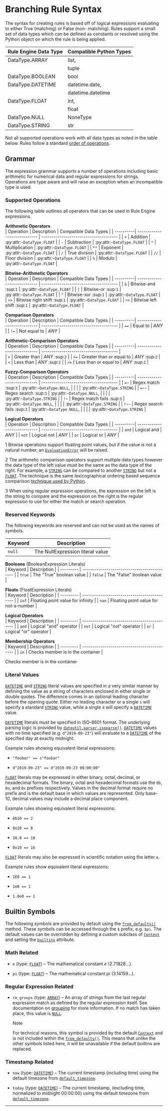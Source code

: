 Branching Rule Syntax
=========================================================

The syntax for creating rules is based off of logical expressions evaluating to either True (matching) or False (non- matching). Rules support a small set of data types which can be defined as constants or resolved using the Python object on which the rule is being applied.

  


| Rule Engine Data Type             | Compatible Python Types                                                  |
| --------------------------------- | ------------------------------------------------------------------------ |
| DataType.ARRAY    | list,             |
|                   | tuple             |
| DataType.BOOLEAN  | bool              |
| DataType.DATETIME | datetime.date,    |
|                   | datetime.datetime |
| DataType.FLOAT    | int,              |
|                   | float             |
| DataType.NULL     | NoneType          |
| DataType.STRING   | str               |




Not all supported operations work with all data types as noted in the table below. Rules follow a standard [order of operations](https://en.wikipedia.org/wiki/Order_of_operations#Programming_languages).

Grammar
-------------------------------------------------

The expression grammar supports a number of operations including basic arithmetic for numerical data and regular expressions for strings. Operations are type aware and will raise an exception when an incompatible type is used.

### Supported Operations
The following table outlines all operators that can be used in Rule Engine expressions.



**Arithmetic Operators**   
| Operation | Description                  | Compatible Data Types                  |
| ----------| ---------------------------- | -------------------------------------- |
| ``+``     | Addition                     | :py:attr:`~DataType.FLOAT`     |
| ``-``     | Subtraction                  | :py:attr:`~DataType.FLOAT`     |
| ``*``     | Multiplication               | :py:attr:`~DataType.FLOAT`     |
| ``**``    | Exponent                     | :py:attr:`~DataType.FLOAT`     |
| ``/``     | True division                | :py:attr:`~DataType.FLOAT`     |
| ``//``    | Floor division               | :py:attr:`~DataType.FLOAT`     |
| ``%``     | Modulo                       | :py:attr:`~DataType.FLOAT`     |


**Bitwise-Arithmetic Operators**      
| Operation | Description                  | Compatible Data Types                  |
| ----------| ---------------------------- | -------------------------------------- |
| ``&``     | Bitwise-and :sup:`1`         | :py:attr:`~DataType.FLOAT`     |
| ``|``     | Bitwise-or :sup:`1`          | :py:attr:`~DataType.FLOAT`     |
| ``^``     | Bitwise-xor :sup:`1`         | :py:attr:`~DataType.FLOAT`     |
| ``>>``    | Bitwise right shift :sup:`1` | :py:attr:`~DataType.FLOAT`     |
| ``<<``    | Bitwise left shift :sup:`1`  | :py:attr:`~DataType.FLOAT`     |


**Comparison Operators**      
| Operation | Description                  | Compatible Data Types                  |
| ----------| ---------------------------- | -------------------------------------- |
| ``==``    | Equal to                     | *ANY*                          |
| ``!=``    | Not equal to                 | *ANY*                          |


**Arithmetic-Comparison Operators**       
| Operation | Description                  | Compatible Data Types                  |
| ----------| ---------------------------- | -------------------------------------- |                                
| ``>``     | Greater than                 | *ANY* :sup:`2`                 |
| ``>=``    | Greater than or equal to     | *ANY* :sup:`2`                 |
| ``<``     | Less than                    | *ANY* :sup:`2`                 |
| ``<=``    | Less than or equal to        | *ANY* :sup:`2`                 |


 **Fuzzy-Comparison Operators**                                            
| Operation | Description                  | Compatible Data Types                  |
| ----------| ---------------------------- | -------------------------------------- |
| ``=~``    | Regex match :sup:`3`         | :py:attr:`~DataType.NULL`,     |
|           |                              | :py:attr:`~DataType.STRING`    |
| ``=~~``   | Regex search :sup:`3`        | :py:attr:`~DataType.NULL`,     |
|           |                              | :py:attr:`~DataType.STRING`    |
| ``!~``    | Regex match fails :sup:`3`   | :py:attr:`~DataType.NULL`,     |
|           |                              | :py:attr:`~DataType.STRING`    |
| ``!~~``   | Regex search fails :sup:`3`  | :py:attr:`~DataType.NULL`,     |
|           |                              | :py:attr:`~DataType.STRING`    |

**Logical Operators**                                                     
| Operation | Description                  | Compatible Data Types                  |
| ----------| ---------------------------- | -------------------------------------- |
| ``and``   | Logical and                  | *ANY*                          |
| ``not``   | Logical not                  | *ANY*                          |
| ``or``    | Logical or                   | *ANY*                          |


1 Bitwise operations support floating point values, but if the value is not a natural number, an [`EvaluationError`](rule_engine/errors.html#rule_engine.errors.EvaluationError "rule_engine.errors.EvaluationError") will be raised.

2 The arithmetic comparison operators support multiple data types however the data type of the left value must be the same as the data type of the right. For example, a [`STRING`](rule_engine/ast.html#rule_engine.ast.DataType.STRING "rule_engine.ast.DataType.STRING") can be compared to another [`STRING`](rule_engine/ast.html#rule_engine.ast.DataType.STRING "rule_engine.ast.DataType.STRING") but not a [`FLOAT`](rule_engine/ast.html#rule_engine.ast.DataType.FLOAT "rule_engine.ast.DataType.FLOAT"). The technique is the same lexicographical ordering based sequence comparison [technique used by Python](https://docs.python.org/3/tutorial/datastructures.html#comparing-sequences-and-other-types).

3 When using regular expression operations, the expression on the left is the string to compare and the expression on the right is the regular expression to use for either the match or search operation.

### Reserved Keywords

The following keywords are reserved and can not be used as the names of symbols.

| Keyword   | Description                                  |
| --------- | -------------------------------------------- |
| ``null``  | The NullExpression literal value |

 **Booleans** (BooleanExpression Literals)    
| Keyword   | Description                                  |
| --------- | -------------------------------------------- |
| ``true``  | The "True" boolean value                     |
| ``false`` | The "False" boolean value                    |

 **Floats** (FloatExpression Literals)        
| Keyword   | Description                                  |
| --------- | -------------------------------------------- |
| ``inf``   | Floating point value for infinity            |
| ``nan``   | Floating point value for not-a-number        |

 **Logical Operators**                                    
| Keyword   | Description                                  |
| --------- | -------------------------------------------- |
| ``and``   | Logical "and" operator                       |
| ``not``   | Logical "not" operator                       |
| ``or``    | Logical "or" operator                        |

**Membership Operators**                                 
| Keyword   | Description                                  |
| --------- | -------------------------------------------- |
| ``in``    | Checks member is in the container            |


Checks member is in the container

### Literal Values
[`DATETIME`](rule_engine/ast.html#rule_engine.ast.DataType.DATETIME "rule_engine.ast.DataType.DATETIME") and [`STRING`](rule_engine/ast.html#rule_engine.ast.DataType.STRING "rule_engine.ast.DataType.STRING") literal values are specified in a very similar manner by defining the value as a string of characters enclosed in either single or double quotes. The difference comes in an optional leading character before the opening quote. Either no leading character or a single `s` will specify a standard [`STRING`](rule_engine/ast.html#rule_engine.ast.DataType.STRING "rule_engine.ast.DataType.STRING") value, while a single `d` will specify a [`DATETIME`](rule_engine/ast.html#rule_engine.ast.DataType.DATETIME "rule_engine.ast.DataType.DATETIME") value.

[`DATETIME`](rule_engine/ast.html#rule_engine.ast.DataType.DATETIME "rule_engine.ast.DataType.DATETIME") literals must be specified in ISO-8601 format. The underlying parsing logic is provided by [`dateutil.parser.isoparse()`](https://dateutil.readthedocs.io/en/stable/parser.html#dateutil.parser.isoparse "(in dateutil v2.8.1)"). [`DATETIME`](rule_engine/ast.html#rule_engine.ast.DataType.DATETIME "rule_engine.ast.DataType.DATETIME") values with no time specified (e.g. `d"2019-09-23"`) will evaluate to a [`DATETIME`](rule_engine/ast.html#rule_engine.ast.DataType.DATETIME "rule_engine.ast.DataType.DATETIME") of the specified day at exactly midnight.

Example rules showing equivalent literal expressions:

*   `"foobar" == s"foobar"`
    
*   `d"2019-09-23" == d"2019-09-23 00:00:00"`
    

[`FLOAT`](rule_engine/ast.html#rule_engine.ast.DataType.FLOAT "rule_engine.ast.DataType.FLOAT") literals may be expressed in either binary, octal, decimal, or hexadecimal formats. The binary, octal and hexadecimal formats use the `0b`, `0o`, and `0x` prefixes respectively. Values in the decimal format require no prefix and is the default base in which values are represented. Only base-10, decimal values may include a decimal place component.

Example rules showing equivalent literal expressions:

*   `0b10 == 2`
    
*   `0o10 == 8`
    
*   `10.0 == 10`
    
*   `0x10 == 16`
    

[`FLOAT`](rule_engine/ast.html#rule_engine.ast.DataType.FLOAT "rule_engine.ast.DataType.FLOAT") literals may also be expressed in scientific notation using the letter `e`.

Example rules show equivalent literal expressions:

*   `1E0 == 1`
    
*   `1e0 == 1`
    
*   `1.0e0 == 1`
    

Builtin Symbols
-----------------------------------------------------------------

The following symbols are provided by default using the [`from_defaults()`](rule_engine/engine.html#rule_engine.engine.Builtins.from_defaults "rule_engine.engine.Builtins.from_defaults") method. These symbols can be accessed through the `$` prefix, e.g. `$pi`. The default values can be overridden by defining a custom subclass of [`Context`](rule_engine/engine.html#rule_engine.engine.Context "rule_engine.engine.Context") and setting the [`builtins`](rule_engine/engine.html#rule_engine.engine.Context.builtins "rule_engine.engine.Context.builtins") attribute.

### Math Related

*   `e` (type: [`FLOAT`](rule_engine/ast.html#rule_engine.ast.DataType.FLOAT "rule_engine.ast.DataType.FLOAT")) – The mathematical constant _e_ (2.71828…).
    
*   `pi` (type: [`FLOAT`](rule_engine/ast.html#rule_engine.ast.DataType.FLOAT "rule_engine.ast.DataType.FLOAT")) – The mathematical constant _pi_ (3.14159…).
    

### Regular Expression Related

*   `re_groups` (type: [`ARRAY`](rule_engine/ast.html#rule_engine.ast.DataType.ARRAY "rule_engine.ast.DataType.ARRAY")) – An array of strings from the last regular expression match as defined by the regular expression itself. See documentation on [grouping](https://docs.python.org/3/howto/regex.html#grouping) for more information. If no match has taken place, this value is [`NULL`](rule_engine/ast.html#rule_engine.ast.DataType.NULL "rule_engine.ast.DataType.NULL").
    
    Note
    
    For technical reasons, this symbol is provided by the default [`Context`](rule_engine/engine.html#rule_engine.engine.Context "rule_engine.engine.Context") and is not included within the [`from_defaults()`](rule_engine/engine.html#rule_engine.engine.Builtins.from_defaults "rule_engine.engine.Builtins.from_defaults"). This means that unlike the other symbols listed here, it will be unavailable if the default builtins are replaced.
    

### Timestamp Related
*   `now` (type: [`DATETIME`](rule_engine/ast.html#rule_engine.ast.DataType.DATETIME "rule_engine.ast.DataType.DATETIME")) – The current timestamp (including time) using the default timezone from [`default_timezone`](rule_engine/engine.html#rule_engine.engine.Context.default_timezone "rule_engine.engine.Context.default_timezone").
    
*   `today` (type: [`DATETIME`](rule_engine/ast.html#rule_engine.ast.DataType.DATETIME "rule_engine.ast.DataType.DATETIME")) – The current timestamp, (excluding time, normalized to midnight 00:00:00) using the default timezone from [`default_timezone`](rule_engine/engine.html#rule_engine.engine.Context.default_timezone "rule_engine.engine.Context.default_timezone").
    
* * *
